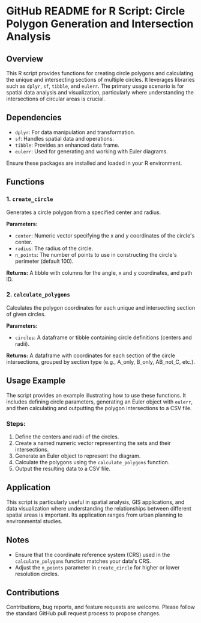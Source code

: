 
# GitHub README for R Script: Circle Polygon Generation and Intersection Analysis

## Overview
This R script provides functions for creating circle polygons and calculating the unique and intersecting sections of multiple circles. It leverages libraries such as `dplyr`, `sf`, `tibble`, and `eulerr`. The primary usage scenario is for spatial data analysis and visualization, particularly where understanding the intersections of circular areas is crucial.

## Dependencies
- `dplyr`: For data manipulation and transformation.
- `sf`: Handles spatial data and operations.
- `tibble`: Provides an enhanced data frame.
- `eulerr`: Used for generating and working with Euler diagrams.

Ensure these packages are installed and loaded in your R environment.

## Functions

### 1. `create_circle`
Generates a circle polygon from a specified center and radius.

**Parameters:**
- `center`: Numeric vector specifying the x and y coordinates of the circle's center.
- `radius`: The radius of the circle.
- `n_points`: The number of points to use in constructing the circle's perimeter (default 100).

**Returns:** A tibble with columns for the angle, x and y coordinates, and path ID.

### 2. `calculate_polygons`
Calculates the polygon coordinates for each unique and intersecting section of given circles.

**Parameters:**
- `circles`: A dataframe or tibble containing circle definitions (centers and radii).

**Returns:** A dataframe with coordinates for each section of the circle intersections, grouped by section type (e.g., A_only, B_only, AB_not_C, etc.).

## Usage Example
The script provides an example illustrating how to use these functions. It includes defining circle parameters, generating an Euler object with `eulerr`, and then calculating and outputting the polygon intersections to a CSV file.

### Steps:
1. Define the centers and radii of the circles.
2. Create a named numeric vector representing the sets and their intersections.
3. Generate an Euler object to represent the diagram.
4. Calculate the polygons using the `calculate_polygons` function.
5. Output the resulting data to a CSV file.

## Application
This script is particularly useful in spatial analysis, GIS applications, and data visualization where understanding the relationships between different spatial areas is important. Its application ranges from urban planning to environmental studies.

## Notes
- Ensure that the coordinate reference system (CRS) used in the `calculate_polygons` function matches your data's CRS.
- Adjust the `n_points` parameter in `create_circle` for higher or lower resolution circles.

## Contributions
Contributions, bug reports, and feature requests are welcome. Please follow the standard GitHub pull request process to propose changes.
